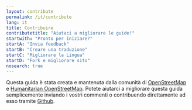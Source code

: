 ```yaml
---
layout: contribute
permalink: /it/contribute
lang: it
title: Contribuire
contributetitle: "Aiutaci a migliorare le guide!"
startwith: "Pronto per iniziare?"
startA: "Invia feedback"
startB: "Creare una traduzione"
startC: "Migliorare la Lingua"
startD: "Fork e migliorare sito"
nosearch: true
---
```

Questa guida è stata creata e mantenuta dalla comunità di [OpenStreetMap](http://www.openstreetmap.org/) e [Humanitarian OpenStreetMap](http://hotosm.org/). Potete aiutarci a migliorare questa guida semplicemente inviando i vostri commenti o contribuendo direttamente ad esso tramite [Github](http://github.com/hotosm/learnosm).
